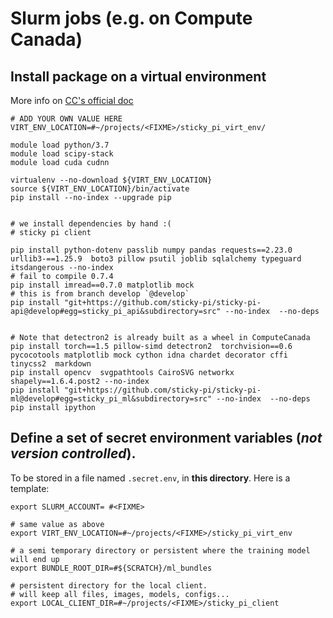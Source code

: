 # Slurm jobs (e.g. on Compute Canada)

## Install package on a virtual environment
More info on [CC's official doc](https://docs.computecanada.ca/wiki/Python#Creating_and_using_a_virtual_environment)

```shell script
# ADD YOUR OWN VALUE HERE
VIRT_ENV_LOCATION=#~/projects/<FIXME>/sticky_pi_virt_env/

module load python/3.7
module load scipy-stack
module load cuda cudnn

virtualenv --no-download ${VIRT_ENV_LOCATION}
source ${VIRT_ENV_LOCATION}/bin/activate
pip install --no-index --upgrade pip


# we install dependencies by hand :(
# sticky pi client

pip install python-dotenv passlib numpy pandas requests==2.23.0 urllib3-==1.25.9  boto3 pillow psutil joblib sqlalchemy typeguard itsdangerous --no-index
# fail to compile 0.7.4
pip install imread==0.7.0 matplotlib mock 
# this is from branch develop `@develop`
pip install "git+https://github.com/sticky-pi/sticky-pi-api@develop#egg=sticky_pi_api&subdirectory=src" --no-index  --no-deps


# Note that detectron2 is already built as a wheel in ComputeCanada
pip install torch==1.5 pillow-simd detectron2  torchvision==0.6 pycocotools matplotlib mock cython idna chardet decorator cffi tinycss2  markdown   
pip install opencv  svgpathtools CairoSVG networkx shapely==1.6.4.post2 --no-index
pip install "git+https://github.com/sticky-pi/sticky-pi-ml@develop#egg=sticky_pi_ml&subdirectory=src" --no-index  --no-deps
pip install ipython
```

## Define a set of secret environment variables (*not version controlled*).
To be stored in a file named `.secret.env`, in **this directory**. 
Here is a template:

```shell script
export SLURM_ACCOUNT= #<FIXME>

# same value as above
export VIRT_ENV_LOCATION=#~/projects/<FIXME>/sticky_pi_virt_env

# a semi temporary directory or persistent where the training model will end up 
export BUNDLE_ROOT_DIR=#${SCRATCH}/ml_bundles

# persistent directory for the local client.
# will keep all files, images, models, configs...
export LOCAL_CLIENT_DIR=#~/projects/<FIXME>/sticky_pi_client
```
